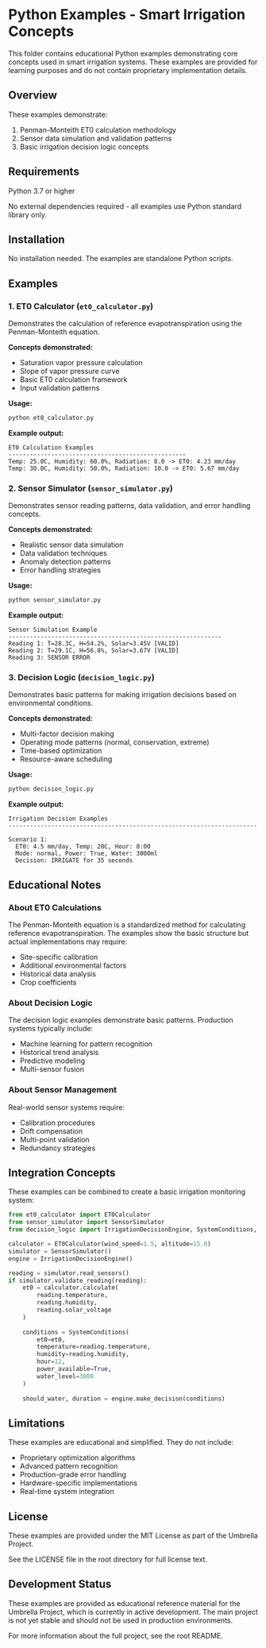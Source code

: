 # Python Examples - Smart Irrigation Concepts

This folder contains educational Python examples demonstrating core concepts used in smart irrigation systems. These examples are provided for learning purposes and do not contain proprietary implementation details.

## Overview

These examples demonstrate:

1. Penman-Monteith ET0 calculation methodology
2. Sensor data simulation and validation patterns
3. Basic irrigation decision logic concepts

## Requirements

Python 3.7 or higher

No external dependencies required - all examples use Python standard library only.

## Installation

No installation needed. The examples are standalone Python scripts.

## Examples

### 1. ET0 Calculator (`et0_calculator.py`)

Demonstrates the calculation of reference evapotranspiration using the Penman-Monteith equation.

**Concepts demonstrated:**
- Saturation vapor pressure calculation
- Slope of vapor pressure curve
- Basic ET0 calculation framework
- Input validation patterns

**Usage:**
```bash
python et0_calculator.py
```

**Example output:**
```
ET0 Calculation Examples
--------------------------------------------------
Temp: 25.0C, Humidity: 60.0%, Radiation: 8.0 -> ET0: 4.23 mm/day
Temp: 30.0C, Humidity: 50.0%, Radiation: 10.0 -> ET0: 5.67 mm/day
```

### 2. Sensor Simulator (`sensor_simulator.py`)

Demonstrates sensor reading patterns, data validation, and error handling concepts.

**Concepts demonstrated:**
- Realistic sensor data simulation
- Data validation techniques
- Anomaly detection patterns
- Error handling strategies

**Usage:**
```bash
python sensor_simulator.py
```

**Example output:**
```
Sensor Simulation Example
------------------------------------------------------------
Reading 1: T=28.3C, H=54.2%, Solar=3.45V [VALID]
Reading 2: T=29.1C, H=56.8%, Solar=3.67V [VALID]
Reading 3: SENSOR ERROR
```

### 3. Decision Logic (`decision_logic.py`)

Demonstrates basic patterns for making irrigation decisions based on environmental conditions.

**Concepts demonstrated:**
- Multi-factor decision making
- Operating mode patterns (normal, conservation, extreme)
- Time-based optimization
- Resource-aware scheduling

**Usage:**
```bash
python decision_logic.py
```

**Example output:**
```
Irrigation Decision Examples
----------------------------------------------------------------------

Scenario 1:
  ET0: 4.5 mm/day, Temp: 28C, Hour: 8:00
  Mode: normal, Power: True, Water: 3000ml
  Decision: IRRIGATE for 35 seconds
```

## Educational Notes

### About ET0 Calculations

The Penman-Monteith equation is a standardized method for calculating reference evapotranspiration. The examples show the basic structure but actual implementations may require:

- Site-specific calibration
- Additional environmental factors
- Historical data analysis
- Crop coefficients

### About Decision Logic

The decision logic examples demonstrate basic patterns. Production systems typically include:

- Machine learning for pattern recognition
- Historical trend analysis
- Predictive modeling
- Multi-sensor fusion

### About Sensor Management

Real-world sensor systems require:

- Calibration procedures
- Drift compensation
- Multi-point validation
- Redundancy strategies

## Integration Concepts

These examples can be combined to create a basic irrigation monitoring system:

```python
from et0_calculator import ET0Calculator
from sensor_simulator import SensorSimulator
from decision_logic import IrrigationDecisionEngine, SystemConditions, IrrigationMode

calculator = ET0Calculator(wind_speed=1.5, altitude=15.0)
simulator = SensorSimulator()
engine = IrrigationDecisionEngine()

reading = simulator.read_sensors()
if simulator.validate_reading(reading):
    et0 = calculator.calculate(
        reading.temperature,
        reading.humidity,
        reading.solar_voltage
    )
    
    conditions = SystemConditions(
        et0=et0,
        temperature=reading.temperature,
        humidity=reading.humidity,
        hour=12,
        power_available=True,
        water_level=3000
    )
    
    should_water, duration = engine.make_decision(conditions)
```

## Limitations

These examples are educational and simplified. They do not include:

- Proprietary optimization algorithms
- Advanced pattern recognition
- Production-grade error handling
- Hardware-specific implementations
- Real-time system integration

## License

These examples are provided under the MIT License as part of the Umbrella Project.

See the LICENSE file in the root directory for full license text.

## Development Status

These examples are provided as educational reference material for the Umbrella Project, which is currently in active development. The main project is not yet stable and should not be used in production environments.

For more information about the full project, see the root README.
